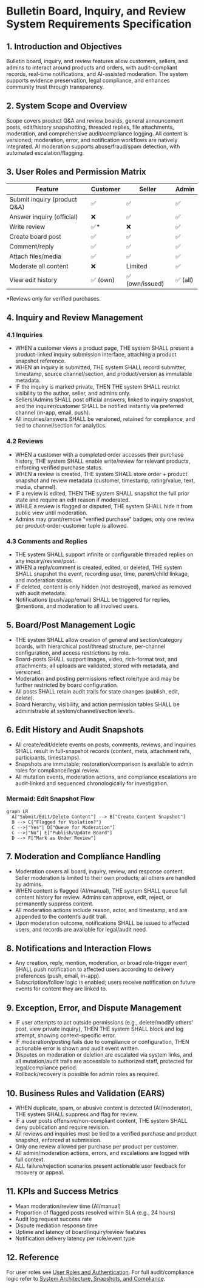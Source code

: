 # Bulletin Board, Inquiry, and Review System Requirements Specification

## 1. Introduction and Objectives
Bulletin board, inquiry, and review features allow customers, sellers, and admins to interact around products and orders, with audit-compliant records, real-time notifications, and AI-assisted moderation. The system supports evidence preservation, legal compliance, and enhances community trust through transparency.

## 2. System Scope and Overview
Scope covers product Q&A and review boards, general announcement posts, edit/history snapshotting, threaded replies, file attachments, moderation, and comprehensive audit/compliance logging. All content is versioned; moderation, error, and notification workflows are natively integrated. AI moderation supports abuse/fraud/spam detection, with automated escalation/flagging.

## 3. User Roles and Permission Matrix
| Feature                        | Customer | Seller | Admin      |
|------------------------------- |----------|--------|------------|
| Submit inquiry (product Q&A)   | ✅       | ✅     | ✅         |
| Answer inquiry (official)      | ❌       | ✅     | ✅         |
| Write review                   | ✅*      | ❌     | ✅         |
| Create board post              | ✅       | ✅     | ✅         |
| Comment/reply                  | ✅       | ✅     | ✅         |
| Attach files/media             | ✅       | ✅     | ✅         |
| Moderate all content           | ❌       | Limited| ✅         |
| View edit history              | ✅ (own) | ✅ (own/issued) | ✅ (all) |
*Reviews only for verified purchases.

## 4. Inquiry and Review Management
### 4.1 Inquiries
- WHEN a customer views a product page, THE system SHALL present a product-linked inquiry submission interface, attaching a product snapshot reference.
- WHEN an inquiry is submitted, THE system SHALL record submitter, timestamp, source channel/section, and product/version as immutable metadata.
- IF the inquiry is marked private, THEN THE system SHALL restrict visibility to the author, seller, and admins only.
- Sellers/Admins SHALL post official answers, linked to inquiry snapshot, and the inquirer/customer SHALL be notified instantly via preferred channel (in-app, email, push).
- All inquiries/answers SHALL be versioned, retained for compliance, and tied to channel/section for analytics.

### 4.2 Reviews
- WHEN a customer with a completed order accesses their purchase history, THE system SHALL enable write/review for relevant products, enforcing verified purchase status.
- WHEN a review is created, THE system SHALL store order + product snapshot and review metadata (customer, timestamp, rating/value, text, media, channel).
- IF a review is edited, THEN THE system SHALL snapshot the full prior state and require an edit reason if moderated.
- WHILE a review is flagged or disputed, THE system SHALL hide it from public view until moderation.
- Admins may grant/remove "verified purchase" badges; only one review per product-order-customer tuple is allowed.

### 4.3 Comments and Replies
- THE system SHALL support infinite or configurable threaded replies on any inquiry/review/post.
- WHEN a reply/comment is created, edited, or deleted, THE system SHALL snapshot the event, recording user, time, parent/child linkage, and moderation status.
- IF deleted, content is only hidden (not destroyed), marked as removed with audit metadata.
- Notifications (push/app/email) SHALL be triggered for replies, @mentions, and moderation to all involved users.

## 5. Board/Post Management Logic
- THE system SHALL allow creation of general and section/category boards, with hierarchical post/thread structure, per-channel configuration, and access restrictions by role.
- Board-posts SHALL support images, video, rich-format text, and attachments; all uploads are validated, stored with metadata, and versioned.
- Moderation and posting permissions reflect role/type and may be further restricted by board configuration.
- All posts SHALL retain audit trails for state changes (publish, edit, delete).
- Board hierarchy, visibility, and action permission tables SHALL be administrable at system/channel/section levels.

## 6. Edit History and Audit Snapshots
- All create/edit/delete events on posts, comments, reviews, and inquiries SHALL result in full-snapshot records (content, meta, attachment refs, participants, timestamps).
- Snapshots are immutable; restoration/comparison is available to admin roles for compliance/legal review.
- All mutation events, moderation actions, and compliance escalations are audit-linked and sequenced chronologically for investigation.

### Mermaid: Edit Snapshot Flow
```mermaid
graph LR
  A["Submit/Edit/Delete Content"] --> B["Create Content Snapshot"]
  B --> C{"Flagged for Violation?"}
  C -->|"Yes"| D["Queue for Moderation"]
  C -->|"No"| E["Publish/Update Board"]
  D --> F["Mark as Under Review"]
```

## 7. Moderation and Compliance Handling
- Moderation covers all board, inquiry, review, and response content. Seller moderation is limited to their own products; all others are handled by admins.
- WHEN content is flagged (AI/manual), THE system SHALL queue full content history for review. Admins can approve, edit, reject, or permanently suppress content.
- All moderation actions include reason, actor, and timestamp, and are appended to the content’s audit trail.
- Upon moderation outcome, notifications SHALL be issued to affected users, and records are available for legal/audit need.

## 8. Notifications and Interaction Flows
- Any creation, reply, mention, moderation, or broad role-trigger event SHALL push notification to affected users according to delivery preferences (push, email, in-app).
- Subscription/follow logic is enabled; users receive notification on future events for content they are linked to.

## 9. Exception, Error, and Dispute Management
- IF user attempts to act outside permissions (e.g., delete/modify others’ post, view private inquiry), THEN THE system SHALL block and log attempt, showing context-specific error.
- IF moderation/posting fails due to compliance or configuration, THEN actionable error is shown and audit event written.
- Disputes on moderation or deletion are escalated via system links, and all mutation/audit trails are accessible to authorized staff, protected for legal/compliance period.
- Rollback/recovery is possible for admin roles as required.

## 10. Business Rules and Validation (EARS)
- WHEN duplicate, spam, or abusive content is detected (AI/moderator), THE system SHALL suppress and flag for review.
- IF a user posts offensive/non-compliant content, THE system SHALL deny publication and require revision.
- All reviews and inquiries must be tied to a verified purchase and product snapshot, enforced at submission.
- Only one review allowed per purchase per product per customer.
- All admin/moderation actions, errors, and escalations are logged with full context.
- ALL failure/rejection scenarios present actionable user feedback for recovery or appeal.

## 11. KPIs and Success Metrics
- Mean moderation/review time (AI/manual)
- Proportion of flagged posts resolved within SLA (e.g., 24 hours)
- Audit log request success rate
- Dispute mediation response time
- Uptime and latency of board/inquiry/review features
- Notification delivery latency per role/event type

## 12. Reference
For user roles see [User Roles and Authentication](./02-user-roles-and-authentication.md). For full audit/compliance logic refer to [System Architecture, Snapshots, and Compliance](./09-system-architecture-snapshots-and-compliance.md).